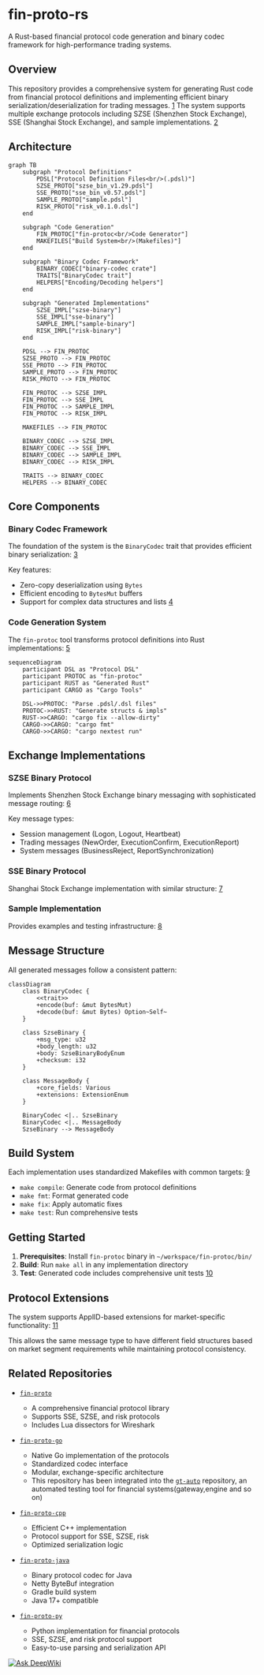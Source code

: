 # fin-proto-rs

A Rust-based financial protocol code generation and binary codec framework for high-performance trading systems.

## Overview

This repository provides a comprehensive system for generating Rust code from financial protocol definitions and implementing efficient binary serialization/deserialization for trading messages. [1](#0-0) The system supports multiple exchange protocols including SZSE (Shenzhen Stock Exchange), SSE (Shanghai Stock Exchange), and sample implementations. [2](#0-1)

## Architecture

```mermaid
graph TB
    subgraph "Protocol Definitions"
        PDSL["Protocol Definition Files<br/>(.pdsl)"]
        SZSE_PROTO["szse_bin_v1.29.pdsl"]
        SSE_PROTO["sse_bin_v0.57.pdsl"]
        SAMPLE_PROTO["sample.pdsl"]
        RISK_PROTO["risk_v0.1.0.dsl"]
    end

    subgraph "Code Generation"
        FIN_PROTOC["fin-protoc<br/>Code Generator"]
        MAKEFILES["Build System<br/>(Makefiles)"]
    end

    subgraph "Binary Codec Framework"
        BINARY_CODEC["binary-codec crate"]
        TRAITS["BinaryCodec trait"]
        HELPERS["Encoding/Decoding helpers"]
    end

    subgraph "Generated Implementations"
        SZSE_IMPL["szse-binary"]
        SSE_IMPL["sse-binary"]
        SAMPLE_IMPL["sample-binary"]
        RISK_IMPL["risk-binary"]
    end

    PDSL --> FIN_PROTOC
    SZSE_PROTO --> FIN_PROTOC
    SSE_PROTO --> FIN_PROTOC
    SAMPLE_PROTO --> FIN_PROTOC
    RISK_PROTO --> FIN_PROTOC

    FIN_PROTOC --> SZSE_IMPL
    FIN_PROTOC --> SSE_IMPL
    FIN_PROTOC --> SAMPLE_IMPL
    FIN_PROTOC --> RISK_IMPL

    MAKEFILES --> FIN_PROTOC

    BINARY_CODEC --> SZSE_IMPL
    BINARY_CODEC --> SSE_IMPL
    BINARY_CODEC --> SAMPLE_IMPL
    BINARY_CODEC --> RISK_IMPL

    TRAITS --> BINARY_CODEC
    HELPERS --> BINARY_CODEC
```

## Core Components

### Binary Codec Framework

The foundation of the system is the `BinaryCodec` trait that provides efficient binary serialization: [3](#0-2)

Key features:

- Zero-copy deserialization using `Bytes`
- Efficient encoding to `BytesMut` buffers
- Support for complex data structures and lists [4](#0-3)

### Code Generation System

The `fin-protoc` tool transforms protocol definitions into Rust implementations: [5](#0-4)

```mermaid
sequenceDiagram
    participant DSL as "Protocol DSL"
    participant PROTOC as "fin-protoc"
    participant RUST as "Generated Rust"
    participant CARGO as "Cargo Tools"

    DSL->>PROTOC: "Parse .pdsl/.dsl files"
    PROTOC->>RUST: "Generate structs & impls"
    RUST->>CARGO: "cargo fix --allow-dirty"
    CARGO->>CARGO: "cargo fmt"
    CARGO->>CARGO: "cargo nextest run"
```

## Exchange Implementations

### SZSE Binary Protocol

Implements Shenzhen Stock Exchange binary messaging with sophisticated message routing: [6](#0-5)

Key message types:

- Session management (Logon, Logout, Heartbeat)
- Trading messages (NewOrder, ExecutionConfirm, ExecutionReport)
- System messages (BusinessReject, ReportSynchronization)

### SSE Binary Protocol

Shanghai Stock Exchange implementation with similar structure: [7](#0-6)

### Sample Implementation

Provides examples and testing infrastructure: [8](#0-7)

## Message Structure

All generated messages follow a consistent pattern:

```mermaid
classDiagram
    class BinaryCodec {
        <<trait>>
        +encode(buf: &mut BytesMut)
        +decode(buf: &mut Bytes) Option~Self~
    }

    class SzseBinary {
        +msg_type: u32
        +body_length: u32
        +body: SzseBinaryBodyEnum
        +checksum: i32
    }

    class MessageBody {
        +core_fields: Various
        +extensions: ExtensionEnum
    }

    BinaryCodec <|.. SzseBinary
    BinaryCodec <|.. MessageBody
    SzseBinary --> MessageBody
```

## Build System

Each implementation uses standardized Makefiles with common targets: [9](#0-8)

- `make compile`: Generate code from protocol definitions
- `make fmt`: Format generated code
- `make fix`: Apply automatic fixes
- `make test`: Run comprehensive tests

## Getting Started

1. **Prerequisites**: Install `fin-protoc` binary in `~/workspace/fin-protoc/bin/`
2. **Build**: Run `make all` in any implementation directory
3. **Test**: Generated code includes comprehensive unit tests [10](#0-9)

## Protocol Extensions

The system supports ApplID-based extensions for market-specific functionality: [11](#0-10)

This allows the same message type to have different field structures based on market segment requirements while maintaining protocol consistency.

## Related Repositories

- [`fin-proto`](https://github.com/xinchentechnote/fin-proto)

  - A comprehensive financial protocol library
  - Supports SSE, SZSE, and risk protocols
  - Includes Lua dissectors for Wireshark

- [`fin-proto-go`](https://github.com/xinchentechnote/fin-proto-go)

  - Native Go implementation of the protocols
  - Standardized codec interface
  - Modular, exchange-specific architecture
  - This repository has been integrated into the [`gt-auto`](https://github.com/xinchentechnote/gt-auto) repository, an automated testing tool for financial systems(gateway,engine and so on)

- [`fin-proto-cpp`](https://github.com/xinchentechnote/fin-proto-cpp)

  - Efficient C++ implementation
  - Protocol support for SSE, SZSE, risk
  - Optimized serialization logic

- [`fin-proto-java`](https://github.com/xinchentechnote/fin-proto-java)

  - Binary protocol codec for Java
  - Netty ByteBuf integration
  - Gradle build system
  - Java 17+ compatible

- [`fin-proto-py`](https://github.com/xinchentechnote/fin-proto-py)

  - Python implementation for financial protocols
  - SSE, SZSE, and risk protocol support
  - Easy-to-use parsing and serialization API

[![Ask DeepWiki](https://deepwiki.com/badge.svg)](https://deepwiki.com/xinchentechnote/fin-proto-rs)
